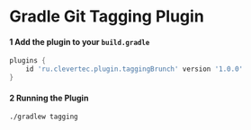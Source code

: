 # Gradle Git Tagging Plugin

#### 1 Add the plugin to your `build.gradle` 

```groovy
plugins {
    id 'ru.clevertec.plugin.taggingBrunch' version '1.0.0'
}
```

#### 2 Running the Plugin

```shell
./gradlew tagging
```
